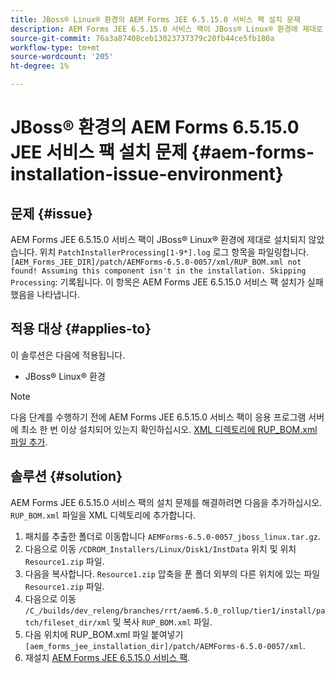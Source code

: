 ```yaml
---
title: JBoss® Linux® 환경의 AEM Forms JEE 6.5.15.0 서비스 팩 설치 문제
description: AEM Forms JEE 6.5.15.0 서비스 팩이 JBoss® Linux® 환경에 제대로 설치되지 않아 패치 변경 사항이 애플리케이션 서버에 적용되지 않습니다. XML 디렉토리에 'RUP_BOM.xml' 파일을 추가합니다.
source-git-commit: 76a3a87408ceb13023737379c20fb44ce5fb180a
workflow-type: tm+mt
source-wordcount: '205'
ht-degree: 1%

---
```



# JBoss® 환경의 AEM Forms 6.5.15.0 JEE 서비스 팩 설치 문제 {#aem-forms-installation-issue-environment}

## 문제 {#issue}

AEM Forms JEE 6.5.15.0 서비스 팩이 JBoss® Linux® 환경에 제대로 설치되지 않았습니다. 위치 `PatchInstallerProcessing[1-9*].log` 로그 항목을 파일링합니다. `[AEM_Forms_JEE_DIR]/patch/AEMForms-6.5.0-0057/xml/RUP_BOM.xml not found! Assuming this component isn't in the installation. Skipping Processing`: 기록됩니다. 이 항목은 AEM Forms JEE 6.5.15.0 서비스 팩 설치가 실패했음을 나타냅니다.

## 적용 대상 {#applies-to}

이 솔루션은 다음에 적용됩니다.
* JBoss® Linux® 환경

>[!NOTE]
>
> 다음 단계를 수행하기 전에 AEM Forms JEE 6.5.15.0 서비스 팩이 응용 프로그램 서버에 최소 한 번 이상 설치되어 있는지 확인하십시오. [XML 디렉토리에 RUP_BOM.xml 파일 추가](#solution-solution).

## 솔루션 {#solution}

AEM Forms JEE 6.5.15.0 서비스 팩의 설치 문제를 해결하려면 다음을 추가하십시오. `RUP_BOM.xml` 파일을 XML 디렉토리에 추가합니다.
1. 패치를 추출한 폴더로 이동합니다 `AEMForms-6.5.0-0057_jboss_linux.tar.gz`.
1. 다음으로 이동 `/CDROM_Installers/Linux/Disk1/InstData` 위치 및 위치 `Resource1.zip` 파일.
1. 다음을 복사합니다. `Resource1.zip` 압축을 푼 폴더 외부의 다른 위치에 있는 파일 `Resource1.zip` 파일.
1. 다음으로 이동 `/C_/builds/dev_releng/branches/rrt/aem6.5.0_rollup/tier1/install/patch/fileset_dir/xml` 및 복사 `RUP_BOM.xml` 파일.
1. 다음 위치에 RUP_BOM.xml 파일 붙여넣기 `[aem_forms_jee_installation_dir]/patch/AEMForms-6.5.0-0057/xml`.
1. 재설치 [AEM Forms JEE 6.5.15.0 서비스 팩](https://experienceleague.adobe.com/docs/experience-manager-release-information/aem-release-updates/forms-updates/aem-forms-releases.html).
